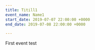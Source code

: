 ```yaml
---
title: Titill1
event_name: Name1
start_date: 2019-07-07 22:00:00 +0000
end_date: 2019-07-08 22:00:00 +0000

---
```

First event test